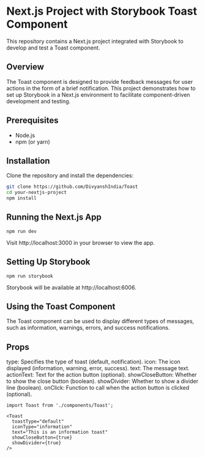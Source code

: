 # Next.js Project with Storybook Toast Component

This repository contains a Next.js project integrated with Storybook to develop and test a Toast component.

## Overview

The Toast component is designed to provide feedback messages for user actions in the form of a brief notification. This project demonstrates how to set up Storybook in a Next.js environment to facilitate component-driven development and testing.

## Prerequisites

- Node.js
- npm (or yarn)

## Installation

Clone the repository and install the dependencies:

```bash
git clone https://github.com/DivyanshIndia/Toast
cd your-nextjs-project
npm install
```

## Running the Next.js App
```
npm run dev
```
Visit http://localhost:3000 in your browser to view the app.

## Setting Up Storybook
```
npm run storybook
```
Storybook will be available at http://localhost:6006.

## Using the Toast Component
The Toast component can be used to display different types of messages, such as information, warnings, errors, and success notifications.

## Props
type: Specifies the type of toast (default, notification).
icon: The icon displayed (information, warning, error, success).
text: The message text.
actionText: Text for the action button (optional).
showCloseButton: Whether to show the close button (boolean).
showDivider: Whether to show a divider line (boolean).
onClick: Function to call when the action button is clicked (optional).

```
import Toast from './components/Toast';

<Toast
  toastType="default"
  iconType="information"
  text="This is an information toast"
  showCloseButton={true}
  showDivider={true}
/>
```





